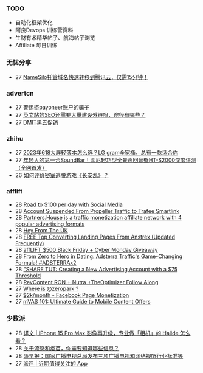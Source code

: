 ### TODO
-  自动化框架优化
-  阿良Devops 训练营资料
-  生财有术精华帖子、航海帖子浏览
-  Affiliate 每日训练

### 无忧分享
<!-- ruyo:START -->
-  27 [NameSilo托管域名快速转移到腾讯云，仅需15分钟！](https://51.ruyo.net/18548.html)<!-- ruyo:END -->

### advertcn
<!-- advertcn:START -->
-  27 [警惕盗payoneer账户的骗子](https://www.advertcn.com/forum.php?mod=viewthread&tid=113097)
-  27 [英文站的SEO还需要大量建设外链吗，途径有哪些？](https://www.advertcn.com/forum.php?mod=viewthread&tid=113096)
-  27 [DMIT黑五促销](https://www.advertcn.com/forum.php?mod=viewthread&tid=113094)<!-- advertcn:END -->

### zhihu
<!-- zhihu:START -->
-  27 [2023年618大屏轻薄本怎么选？LG gram全家桶，总有一款适合你](http://zhuanlan.zhihu.com/p/632641888?utm_campaign=rss&utm_medium=rss&utm_source=rss&utm_content=title)
-  27 [年轻人的第一台SoundBar！索尼轻巧型全景声回音壁HT-S2000深度评测（全网首发）](http://zhuanlan.zhihu.com/p/630990296?utm_campaign=rss&utm_medium=rss&utm_source=rss&utm_content=title)
-  26 [如何评价密室逃脱游戏《长安乱》？](http://www.zhihu.com/question/563950552/answer/3045961312?utm_campaign=rss&utm_medium=rss&utm_source=rss&utm_content=title)<!-- zhihu:END -->

### afflift
<!-- afflift:START -->
-  28 [Road to $100 per day with Social Media](https://afflift.com/f/threads/road-to-100-per-day-with-social-media.12012/)
-  28 [Account Suspended From Propeller Traffic to Trafee Smartlink](https://afflift.com/f/threads/account-suspended-from-propeller-traffic-to-trafee-smartlink.12094/)
-  28 [Partners.House is a traffic monetization affiliate network with 4 popular advertising formats](https://afflift.com/f/threads/partners-house-is-a-traffic-monetization-affiliate-network-with-4-popular-advertising-formats.12128/)
-  28 [Hey From The UK](https://afflift.com/f/threads/hey-from-the-uk.12127/)
-  28 [FREE Top Converting Landing Pages From Anstrex &lpar;Updated Frequently&rpar;](https://afflift.com/f/threads/free-top-converting-landing-pages-from-anstrex-updated-frequently.2596/)
-  28 [affLIFT $500 Black Friday + Cyber Monday Giveaway](https://afflift.com/f/threads/afflift-500-black-friday-cyber-monday-giveaway.12105/)
-  28 [From Zero to Hero in Dating: Adsterra Traffic&#39;s Game-Changing Formula! #ADSTERRAx2](https://afflift.com/f/threads/from-zero-to-hero-in-dating-adsterra-traffics-game-changing-formula-adsterrax2.11962/)
-  28 [&quot;SHARE TUT: Creating a New Advertising Account with a $75 Threshold](https://afflift.com/f/threads/share-tut-creating-a-new-advertising-account-with-a-75-threshold.12126/)
-  28 [RevContent RON + Nutra +TheOptimizer Follow Along](https://afflift.com/f/threads/revcontent-ron-nutra-theoptimizer-follow-along.7210/)
-  27 [Where is @zeropark ?](https://afflift.com/f/threads/where-is-zeropark.12125/)
-  27 [$2k/month - Facebook Page Monetization](https://afflift.com/f/threads/2k-month-facebook-page-monetization.10637/)
-  27 [mVAS 101: Ultimate Guide to Mobile Content Offers](https://afflift.com/f/threads/mvas-101-ultimate-guide-to-mobile-content-offers.11905/)<!-- afflift:END -->

### 少数派
<!-- sspai:START -->
-  28 [译文 | iPhone 15 Pro Max 影像再升级，专业做「相机」的 Halide 怎么看？](https://sspai.com/post/84632)
-  28 [关于流感和疫苗，你需要知道哪些信息？](https://sspai.com/post/76945)
-  28 [派早报：国家广播电视总局发布三项广播电视和网络视听行业标准等](https://sspai.com/post/84677)
-  27 [派评 | 近期值得关注的 App](https://sspai.com/post/84665)<!-- sspai:END -->
